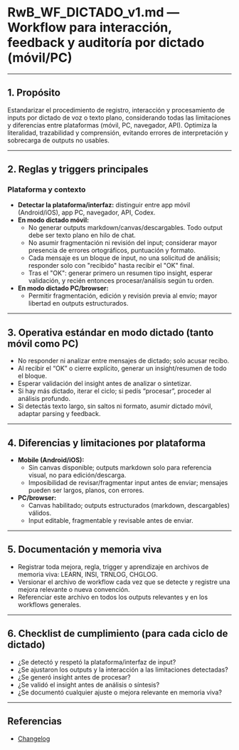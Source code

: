 # RwB_WF_DICTADO_v1.md — Workflow para interacción, feedback y auditoría por dictado (móvil/PC)

---

## 1. Propósito
Estandarizar el procedimiento de registro, interacción y procesamiento de inputs por dictado de voz o texto plano, considerando todas las limitaciones y diferencias entre plataformas (móvil, PC, navegador, API). Optimiza la literalidad, trazabilidad y comprensión, evitando errores de interpretación y sobrecarga de outputs no usables.

---

## 2. Reglas y triggers principales

### Plataforma y contexto
- **Detectar la plataforma/interfaz:** distinguir entre app móvil (Android/iOS), app PC, navegador, API, Codex.
- **En modo dictado móvil:**
  - No generar outputs markdown/canvas/descargables. Todo output debe ser texto plano en hilo de chat.
  - No asumir fragmentación ni revisión del input; considerar mayor presencia de errores ortográficos, puntuación y formato.
  - Cada mensaje es un bloque de input, no una solicitud de análisis; responder solo con "recibido" hasta recibir el "OK" final.
  - Tras el "OK": generar primero un resumen tipo insight, esperar validación, y recién entonces procesar/análisis según tu orden.
- **En modo dictado PC/browser:**
  - Permitir fragmentación, edición y revisión previa al envío; mayor libertad en outputs estructurados.

---

## 3. Operativa estándar en modo dictado (tanto móvil como PC)
- No responder ni analizar entre mensajes de dictado; solo acusar recibo.
- Al recibir el “OK” o cierre explícito, generar un insight/resumen de todo el bloque.
- Esperar validación del insight antes de analizar o sintetizar.
- Si hay más dictado, iterar el ciclo; si pedís “procesar”, proceder al análisis profundo.
- Si detectás texto largo, sin saltos ni formato, asumir dictado móvil, adaptar parsing y feedback.

---

## 4. Diferencias y limitaciones por plataforma
- **Mobile (Android/iOS):**
  - Sin canvas disponible; outputs markdown solo para referencia visual, no para edición/descarga.
  - Imposibilidad de revisar/fragmentar input antes de enviar; mensajes pueden ser largos, planos, con errores.
- **PC/browser:**
  - Canvas habilitado; outputs estructurados (markdown, descargables) válidos.
  - Input editable, fragmentable y revisable antes de enviar.

---

## 5. Documentación y memoria viva
- Registrar toda mejora, regla, trigger y aprendizaje en archivos de memoria viva: LEARN, INSI, TRNLOG, CHGLOG.
- Versionar el archivo de workflow cada vez que se detecte y registre una mejora relevante o nueva convención.
- Referenciar este archivo en todos los outputs relevantes y en los workflows generales.

---

## 6. Checklist de cumplimiento (para cada ciclo de dictado)
- ¿Se detectó y respetó la plataforma/interfaz de input?
- ¿Se ajustaron los outputs y la interacción a las limitaciones detectadas?
- ¿Se generó insight antes de procesar?
- ¿Se validó el insight antes de análisis o síntesis?
- ¿Se documentó cualquier ajuste o mejora relevante en memoria viva?

---


## Referencias
- [Changelog](../Learn/chglog/rw_b_chglog_v_2_20250724.md)
